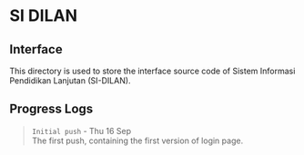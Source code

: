 # SI DILAN

## Interface
This directory is used to store the interface source code of Sistem Informasi Pendidikan Lanjutan (SI-DILAN).

## Progress Logs
> ` Initial push ` - Thu 16 Sep  
> The first push, containing the first version of login page.
